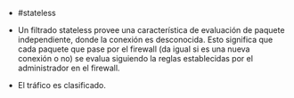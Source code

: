 - #stateless

- Un filtrado stateless provee una característica de evaluación de paquete independiente, donde la conexión es desconocida. Esto significa que cada paquete que pase por el firewall (da igual si es una nueva conexión o no) se evalua siguiendo la reglas establecidas por el administrador en el firewall.
- El tráfico es clasificado.